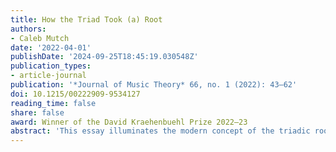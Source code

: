 ```yaml
---
title: How the Triad Took (a) Root
authors:
- Caleb Mutch
date: '2022-04-01'
publishDate: '2024-09-25T18:45:19.030548Z'
publication_types:
- article-journal
publication: '*Journal of Music Theory* 66, no. 1 (2022): 43–62'
doi: 10.1215/00222909-9534127
reading_time: false
share: false
award: Winner of the David Kraehenbuehl Prize 2022–23
abstract: 'This essay illuminates the modern concept of the triadic root by analyzing that concept and explaining how the English-speaking world came to refer to it with the term root. To do so, it begins by identifying five sub-concepts upon which theorists have drawn when explaining and applying the root concept in their treatises. The paper then addresses the origin of the term root in English-language theory, pointing out that the term first emerged only in 1806, far later than its modern-day ubiquity would suggest. This late emergence is explained as a side effect of the idiosyncratic state of triadic theorizing in eighteenth-century Britain. The paper advances a new interpretation that, as a result of the overtone-based preoccupations of erudite authors and the particular emphases of thoroughbass teachers, British theorists did not employ a fully realized triadic theory until much later than has been supposed. The conclusion of the paper traces the process by which the term root gained ascendancy in English texts and considers how this history fits into larger trends of thoroughbass and harmony instruction.'
---
```

